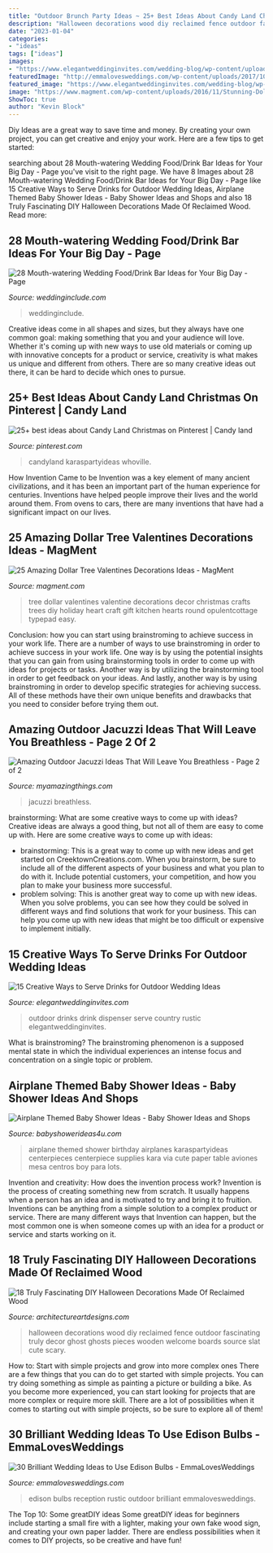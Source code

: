 ```yaml
---
title: "Outdoor Brunch Party Ideas ~ 25+ Best Ideas About Candy Land Christmas On Pinterest"
description: "Halloween decorations wood diy reclaimed fence outdoor fascinating truly decor ghost ghosts pieces wooden welcome boards source slat cute scary"
date: "2023-01-04"
categories:
- "ideas"
tags: ["ideas"]
images:
- "https://www.elegantweddinginvites.com/wedding-blog/wp-content/uploads/2015/06/country-rustic-outdoor-wedding-drink-dispenser-ideas.jpg"
featuredImage: "http://emmalovesweddings.com/wp-content/uploads/2017/10/outdoor-rustic-wedding-reception-ideas.jpg"
featured_image: "https://www.elegantweddinginvites.com/wedding-blog/wp-content/uploads/2015/06/country-rustic-outdoor-wedding-drink-dispenser-ideas.jpg"
image: "https://www.magment.com/wp-content/uploads/2016/11/Stunning-Dollar-Tree-Valentine-Craft-Ideas.jpg"
ShowToc: true
author: "Kevin Block"
---
```



Diy Ideas are a great way to save time and money. By creating your own project, you can get creative and enjoy your work. Here are a few tips to get started: 

	

		
searching about 28 Mouth-watering Wedding Food/Drink Bar Ideas for Your Big Day - Page you've visit to the right page. We have 8 Images about 28 Mouth-watering Wedding Food/Drink Bar Ideas for Your Big Day - Page like 15 Creative Ways to Serve Drinks for Outdoor Wedding Ideas, Airplane Themed Baby Shower Ideas - Baby Shower Ideas and Shops and also 18 Truly Fascinating DIY Halloween Decorations Made Of Reclaimed Wood. Read more:
		
    
## 28 Mouth-watering Wedding Food/Drink Bar Ideas For Your Big Day - Page

<img loading=lazy src="https://www.weddinginclude.com/wp-content/uploads/2017/05/Food-Station-Ideas-Your-Guests-Will-Drool-Over.jpg" onerror="this.onerror=null;this.src='https://tse2.mm.bing.net/th?id=OIP.5OyvEMONTWfi-WZihH7qIwHaKS&amp;pid=15.1';" alt="28 Mouth-watering Wedding Food/Drink Bar Ideas for Your Big Day - Page">

_Source: weddinginclude.com_

>weddinginclude. 

	

Creative ideas come in all shapes and sizes, but they always have one common goal: making something that you and your audience will love. Whether it's coming up with new ways to use old materials or coming up with innovative concepts for a product or service, creativity is what makes us unique and different from others. There are so many creative ideas out there, it can be hard to decide which ones to pursue.

    
## 25+ Best Ideas About Candy Land Christmas On Pinterest | Candy Land

<img loading=lazy src="https://i.pinimg.com/736x/af/d6/97/afd6975d83131cc86e9b95abf43efc0a.jpg" onerror="this.onerror=null;this.src='https://tse2.mm.bing.net/th?id=OIP.EwqbzV42teS-TT7TPUv-5AHaJ6&amp;pid=15.1';" alt="25+ best ideas about Candy Land Christmas on Pinterest | Candy land">

_Source: pinterest.com_

>candyland karaspartyideas whoville. 

	

How Invention Came to be
Invention was a key element of many ancient civilizations, and it has been an important part of the human experience for centuries. Inventions have helped people improve their lives and the world around them. From ovens to cars, there are many inventions that have had a significant impact on our lives.

    
## 25 Amazing Dollar Tree Valentines Decorations Ideas - MagMent

<img loading=lazy src="https://www.magment.com/wp-content/uploads/2016/11/Stunning-Dollar-Tree-Valentine-Craft-Ideas.jpg" onerror="this.onerror=null;this.src='https://tse1.mm.bing.net/th?id=OIP.qmWYfvi0YzNkJk3nec8A6wHaLH&amp;pid=15.1';" alt="25 Amazing Dollar Tree Valentines Decorations Ideas - MagMent">

_Source: magment.com_

>tree dollar valentines valentine decorations decor christmas crafts trees diy holiday heart craft gift kitchen hearts round opulentcottage typepad easy. 

	

Conclusion: how you can start using brainstroming to achieve success in your work life.
There are a number of ways to use brainstroming in order to achieve success in your work life. One way is by using the potential insights that you can gain from using brainstorming tools in order to come up with ideas for projects or tasks. Another way is by utilizing the brainstorming tool in order to get feedback on your ideas. And lastly, another way is by using brainstroming in order to develop specific strategies for achieving success. All of these methods have their own unique benefits and drawbacks that you need to consider before trying them out.

    
## Amazing Outdoor Jacuzzi Ideas That Will Leave You Breathless - Page 2 Of 2

<img loading=lazy src="https://myamazingthings.com/wp-content/uploads/2017/04/outdoors.jpg" onerror="this.onerror=null;this.src='https://tse1.mm.bing.net/th?id=OIP.goW2g-Nkgycqx7mDJxz9ZwHaJ4&amp;pid=15.1';" alt="Amazing Outdoor Jacuzzi Ideas That Will Leave You Breathless - Page 2 of 2">

_Source: myamazingthings.com_

>jacuzzi breathless. 

	

brainstorming: What are some creative ways to come up with ideas?
Creative ideas are always a good thing, but not all of them are easy to come up with. Here are some creative ways to come up with ideas: 
- brainstorming: This is a great way to come up with new ideas and get started on CreektownCreations.com. When you brainstorm, be sure to include all of the different aspects of your business and what you plan to do with it. Include potential customers, your competition, and how you plan to make your business more successful.
- problem solving: This is another great way to come up with new ideas. When you solve problems, you can see how they could be solved in different ways and find solutions that work for your business. This can help you come up with new ideas that might be too difficult or expensive to implement initially.

    
## 15 Creative Ways To Serve Drinks For Outdoor Wedding Ideas

<img loading=lazy src="https://www.elegantweddinginvites.com/wedding-blog/wp-content/uploads/2015/06/country-rustic-outdoor-wedding-drink-dispenser-ideas.jpg" onerror="this.onerror=null;this.src='https://tse4.mm.bing.net/th?id=OIP.p6hxl9JYVtRH8a-yiPkP5wHaLH&amp;pid=15.1';" alt="15 Creative Ways to Serve Drinks for Outdoor Wedding Ideas">

_Source: elegantweddinginvites.com_

>outdoor drinks drink dispenser serve country rustic elegantweddinginvites. 

	

What is brainstroming?
The brainstroming phenomenon is a supposed mental state in which the individual experiences an intense focus and concentration on a single topic or problem.

    
## Airplane Themed Baby Shower Ideas - Baby Shower Ideas And Shops

<img loading=lazy src="https://babyshowerideas4u.com/wp-content/uploads/2014/01/airplane-131.jpg" onerror="this.onerror=null;this.src='https://tse1.mm.bing.net/th?id=OIP.8-JnYeHca-598BlD9yPGngHaLH&amp;pid=15.1';" alt="Airplane Themed Baby Shower Ideas - Baby Shower Ideas and Shops">

_Source: babyshowerideas4u.com_

>airplane themed shower birthday airplanes karaspartyideas centerpieces centerpiece supplies kara via cute paper table aviones mesa centros boy para lots. 

	

Invention and creativity: How does the invention process work?
Invention is the process of creating something new from scratch. It usually happens when a person has an idea and is motivated to try and bring it to fruition. Inventions can be anything from a simple solution to a complex product or service. There are many different ways that Invention can happen, but the most common one is when someone comes up with an idea for a product or service and starts working on it.

    
## 18 Truly Fascinating DIY Halloween Decorations Made Of Reclaimed Wood

<img loading=lazy src="http://www.architectureartdesigns.com/wp-content/uploads/2016/09/9-8.jpg" onerror="this.onerror=null;this.src='https://tse4.mm.bing.net/th?id=OIP.MkHW-hO0ZQ2iNMTEMF1dVwHaNI&amp;pid=15.1';" alt="18 Truly Fascinating DIY Halloween Decorations Made Of Reclaimed Wood">

_Source: architectureartdesigns.com_

>halloween decorations wood diy reclaimed fence outdoor fascinating truly decor ghost ghosts pieces wooden welcome boards source slat cute scary. 

	

How to: Start with simple projects and grow into more complex ones
There are a few things that you can do to get started with simple projects. You can try doing something as simple as painting a picture or building a bike. As you become more experienced, you can start looking for projects that are more complex or require more skill. There are a lot of possibilities when it comes to starting out with simple projects, so be sure to explore all of them!

    
## 30 Brilliant Wedding Ideas To Use Edison Bulbs - EmmaLovesWeddings

<img loading=lazy src="http://emmalovesweddings.com/wp-content/uploads/2017/10/outdoor-rustic-wedding-reception-ideas.jpg" onerror="this.onerror=null;this.src='https://tse3.mm.bing.net/th?id=OIP.fZdrfC13ry4-yquBoRzX-QHaLH&amp;pid=15.1';" alt="30 Brilliant Wedding Ideas to Use Edison Bulbs - EmmaLovesWeddings">

_Source: emmalovesweddings.com_

>edison bulbs reception rustic outdoor brilliant emmalovesweddings. 

	

The Top 10: Some greatDIY ideas
Some greatDIY ideas for beginners include starting a small fire with a lighter, making your own fake wood sign, and creating your own paper ladder. There are endless possibilities when it comes to DIY projects, so be creative and have fun!

